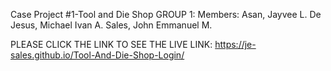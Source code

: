 Case Project #1-Tool and Die Shop
GROUP 1:
Members:
  Asan, Jayvee L.
  De Jesus, Michael Ivan A.
  Sales, John Emmanuel M.
  
PLEASE CLICK THE LINK TO SEE THE LIVE LINK:
https://je-sales.github.io/Tool-And-Die-Shop-Login/

